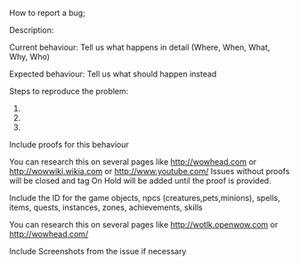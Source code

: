 How to report a bug;

Description:

Current behaviour: Tell us what happens in detail (Where, When, What, Why, Who)

Expected behaviour: Tell us what should happen instead

Steps to reproduce the problem:

1.

2.

3.


Include proofs for this behaviour

You can research this on several pages like http://wowhead.com or http://wowwiki.wikia.com or http://www.youtube.com/ Issues without proofs will be closed and tag On Hold will be added until the proof is provided.

Include the ID for the game objects, npcs (creatures,pets,minions), spells, items, quests, instances, zones, achievements, skills

You can research this on several pages like http://wotlk.openwow.com or http://wowhead.com/

Include Screenshots from the issue if necessary
